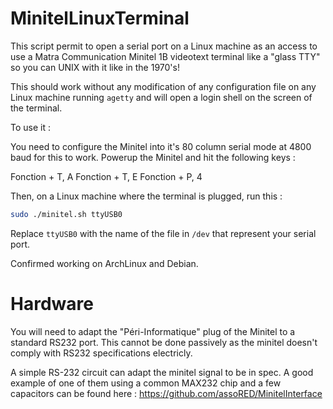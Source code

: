 # MinitelLinuxTerminal

This script permit to open a serial port on a Linux machine as an access to use a Matra Communication Minitel 1B videotext terminal like a "glass TTY" so you can UNIX with it like in the 1970's!

This should work without any modification of any configuration file on any Linux machine running `agetty` and will open a login shell on the screen of the terminal.

To use it : 

You need to configure the Minitel into it's 80 column serial mode at 4800 baud for this to work. Powerup the Minitel and hit the following keys : 

Fonction + T, A
Fonction + T, E
Fonction + P, 4

Then, on a Linux machine where the terminal is plugged, run this : 

```bash
sudo ./minitel.sh ttyUSB0
```

Replace `ttyUSB0` with the name of the file in `/dev` that represent your serial port.

Confirmed working on ArchLinux and Debian.


# Hardware

You will need to adapt the "Péri-Informatique" plug of the Minitel to a standard RS232 port. This cannot be done passively as the minitel doesn't comply with RS232 specifications electricly.

A simple RS-232 circuit can adapt the minitel signal to be in spec. A good example of one of them using a common MAX232 chip and a few capacitors can be found here : https://github.com/assoRED/MinitelInterface
